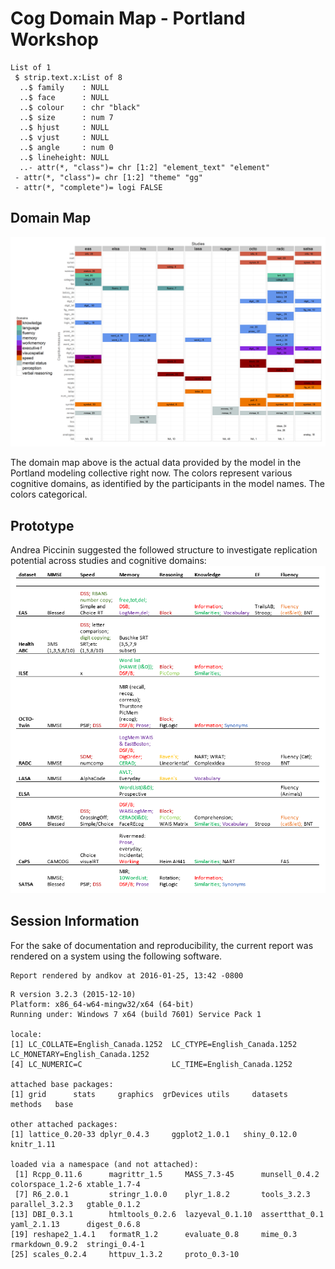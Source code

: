 # Cog Domain Map - Portland Workshop



<!--  Set the working directory to the repository's base directory; this assumes the report is nested inside of two directories.-->


<!-- Set the report-wide options, and point to the external code file. -->


<!-- Load the sources.  Suppress the output when loading sources. --> 


<!-- Load 'sourced' R files.  Suppress the output when loading packages. --> 


<!-- Load any Global functions and variables declared in the R file.  Suppress the output. --> 


<!-- Declare any global functions specific to a Rmd output.  Suppress the output. --> 


<!-- Load the datasets.   -->


<!-- Tweak the datasets.   -->




```
List of 1
 $ strip.text.x:List of 8
  ..$ family    : NULL
  ..$ face      : NULL
  ..$ colour    : chr "black"
  ..$ size      : num 7
  ..$ hjust     : NULL
  ..$ vjust     : NULL
  ..$ angle     : num 0
  ..$ lineheight: NULL
  ..- attr(*, "class")= chr [1:2] "element_text" "element"
 - attr(*, "class")= chr [1:2] "theme" "gg"
 - attr(*, "complete")= logi FALSE
```


## Domain Map



![](cog_domain_map/domain_map-1.png) 

The domain map above is the actual data provided by the model in the Portland modeling collective right now. The colors  represent various cognitive domains, as identified by the participants in the model names. The colors categorical.

## Prototype

Andrea Piccinin suggested the followed  structure to investigate replication potential across studies and cognitive domains:
![prototype](docs/Piccinin_Cognitive_Domains.PNG)  



## Session Information
For the sake of documentation and reproducibility, the current report was rendered on a system using the following software.


```
Report rendered by andkov at 2016-01-25, 13:42 -0800
```

```
R version 3.2.3 (2015-12-10)
Platform: x86_64-w64-mingw32/x64 (64-bit)
Running under: Windows 7 x64 (build 7601) Service Pack 1

locale:
[1] LC_COLLATE=English_Canada.1252  LC_CTYPE=English_Canada.1252    LC_MONETARY=English_Canada.1252
[4] LC_NUMERIC=C                    LC_TIME=English_Canada.1252    

attached base packages:
[1] grid      stats     graphics  grDevices utils     datasets  methods   base     

other attached packages:
[1] lattice_0.20-33 dplyr_0.4.3     ggplot2_1.0.1   shiny_0.12.0    knitr_1.11     

loaded via a namespace (and not attached):
 [1] Rcpp_0.11.6      magrittr_1.5     MASS_7.3-45      munsell_0.4.2    colorspace_1.2-6 xtable_1.7-4    
 [7] R6_2.0.1         stringr_1.0.0    plyr_1.8.2       tools_3.2.3      parallel_3.2.3   gtable_0.1.2    
[13] DBI_0.3.1        htmltools_0.2.6  lazyeval_0.1.10  assertthat_0.1   yaml_2.1.13      digest_0.6.8    
[19] reshape2_1.4.1   formatR_1.2      evaluate_0.8     mime_0.3         rmarkdown_0.9.2  stringi_0.4-1   
[25] scales_0.2.4     httpuv_1.3.2     proto_0.3-10    
```
